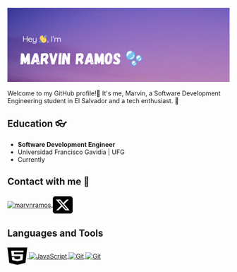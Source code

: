 ![cheese!](img/Header-Image.png)

Welcome to my GitHub profile!🍂
It's me, Marvin, a Software Development Engineering student in El Salvador and a tech enthusiast. 👀
## Education 👓
- **Software Development Engineer**
- Universidad Francisco Gavidia | UFG
- Currently
## Contact with me 🤝
<p>
<a href="https://www.linkedin.com/in/marvn-ramos/" target="blank">
    <img align="center" src="https://img.icons8.com/color/48/000000/linkedin.png" alt="marvnramos"/>
</a>
<a href="https://twitter.com/MarvnRamos" target="blank">
    <img align="center" src="img/square-x-twitter.svg" alt="marvnramos" height="45px" width="45px" />
</a>
</p>

## Languages and Tools
<p>
    <a href="" target="blank">
        <img align="center" src="img/html5.svg" alt="html5" height="45px" width="45px" />
    </a>
    <a href="" target="blank">
        <img align="center" src="https://fontawesome.com/icons/square-js?f=brands&s=solid&pc=%23f4ce43" alt="JavaScript" height="45px" width="45px" />
    </a>
    <a href="" target="blank">
    <img align="center" src="https://fontawesome.com/icons/git-alt?f=brands&s=solid&pc=%23f09328" alt="Git" height="45px" width="45px" />
    </a>
    <a href="" target="blank">
    <img align="center" src="https://fontawesome.com/icons/github?f=brands&s=solid&pc=%23ffffff" alt="Git" height="45px" width="45px" />
    </a>
</p>
